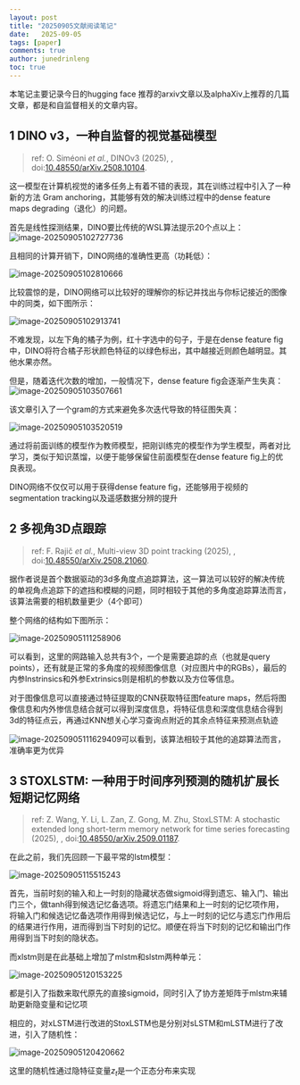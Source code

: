 ```yaml
---
layout: post
title: "20250905文献阅读笔记"
date:   2025-09-05
tags: [paper]
comments: true
author: junedrinleng
toc: true
---
```


本笔记主要记录今日的hugging face 推荐的arxiv文章以及alphaXiv上推荐的几篇文章，都是和自监督相关的文章内容。

<!-- more -->

## 1 DINO v3，一种自监督的视觉基础模型

> ref: O. Siméoni *et al.*, DINOv3 (2025), , doi:[10.48550/arXiv.2508.10104](https://doi.org/10.48550/arXiv.2508.10104).

这一模型在计算机视觉的诸多任务上有着不错的表现，其在训练过程中引入了一种新的方法 Gram anchoring，其能够有效的解决训练过程中的dense feature maps degrading（退化）的问题。

首先是线性探测结果，DINO要比传统的WSL算法提示20个点以上：
![image-20250905102727736](https://raw.githubusercontent.com/JuneDrinleng/JuneDrinleng.github.io/main/img/2025-09-05-paper_report/image-20250905102727736.png)

且相同的计算开销下，DINO网络的准确性更高（功耗低）：

![image-20250905102810666](https://raw.githubusercontent.com/JuneDrinleng/JuneDrinleng.github.io/main/img/2025-09-05-paper_report/image-20250905102810666.png)

比较震惊的是，DINO网络可以比较好的理解你的标记并找出与你标记接近的图像中的同类，如下图所示：

![image-20250905102913741](https://raw.githubusercontent.com/JuneDrinleng/JuneDrinleng.github.io/main/img/2025-09-05-paper_report/image-20250905102913741.png)

不难发现，以左下角的橘子为例，红十字选中的句子，于是在dense feature fig中，DINO将符合橘子形状颜色特征的以绿色标出，其中越接近则颜色越明显。其他水果亦然。

但是，随着迭代次数的增加，一般情况下，dense feature fig会逐渐产生失真：
![image-20250905103507661](https://raw.githubusercontent.com/JuneDrinleng/JuneDrinleng.github.io/main/img/2025-09-05-paper_report/image-20250905103507661.png)

该文章引入了一个gram的方式来避免多次迭代导致的特征图失真：

![image-20250905103520519](https://raw.githubusercontent.com/JuneDrinleng/JuneDrinleng.github.io/main/img/2025-09-05-paper_report/image-20250905103520519.png)

通过将前面训练的模型作为教师模型，把刚训练完的模型作为学生模型，两者对比学习，类似于知识蒸馏，以便于能够保留住前面模型在dense feature fig上的优良表现。  

DINO网络不仅仅可以用于获得dense feature fig，还能够用于视频的segmentation tracking以及遥感数据分辨的提升

## 2 多视角3D点跟踪

> ref: F. Rajič *et al.*, Multi-view 3D point tracking (2025), , doi:[10.48550/arXiv.2508.21060](https://doi.org/10.48550/arXiv.2508.21060).

据作者说是首个数据驱动的3d多角度点追踪算法，这一算法可以较好的解决传统的单视角点追踪下的遮挡和模糊的问题，同时相较于其他的多角度追踪算法而言，该算法需要的相机数量更少（4个即可）

整个网络的结构如下图所示：

![image-20250905111258906](https://raw.githubusercontent.com/JuneDrinleng/JuneDrinleng.github.io/main/img/2025-09-05-paper_report/image-20250905111258906.png)

可以看到，这里的网路输入总共有3个，一个是需要追踪的点（也就是query points），还有就是正常的多角度的视频图像信息（对应图片中的RGBs），最后的内参Instrinsics和外参Extrinsics则是相机的参数以及方位等信息。

对于图像信息可以直接通过特征提取的CNN获取特征图feature maps，然后将图像信息和内外惨信息结合就可以得到深度信息，将特征信息和深度信息结合得到3d的特征点云，再通过KNN想关心学习查询点附近的其余点特征来预测点轨迹

![image-20250905111629409](https://raw.githubusercontent.com/JuneDrinleng/JuneDrinleng.github.io/main/img/2025-09-05-paper_report/image-20250905111629409.png)可以看到，该算法相较于其他的追踪算法而言，准确率更为优异

## 3 STOXLSTM: 一种用于时间序列预测的随机扩展长短期记忆网络

> ref: Z. Wang, Y. Li, L. Zan, Z. Gong, M. Zhu, StoxLSTM: A stochastic extended long short-term memory network for time series forecasting (2025), , doi:[10.48550/arXiv.2509.01187](https://doi.org/10.48550/arXiv.2509.01187).

在此之前，我们先回顾一下最平常的lstm模型：

![image-20250905115515243](https://raw.githubusercontent.com/JuneDrinleng/JuneDrinleng.github.io/main/img/2025-09-05-paper_report/image-20250905115515243.png)

首先，当前时刻的输入和上一时刻的隐藏状态做sigmoid得到遗忘、输入门、输出门三个，做tanh得到候选记忆备选项。将遗忘门结果和上一时刻的记忆项作用，将输入门和候选记忆备选项作用得到候选记忆，与上一时刻的记忆与遗忘门作用后的结果进行作用，进而得到当下时刻的记忆。顺便在将当下时刻的记忆和输出门作用得到当下时刻的隐状态。

而xlstm则是在此基础上增加了mlstm和slstm两种单元：

![image-20250905120153225](https://raw.githubusercontent.com/JuneDrinleng/JuneDrinleng.github.io/main/img/2025-09-05-paper_report/image-20250905120153225.png)

都是引入了指数来取代原先的直接sigmoid，同时引入了协方差矩阵于mlstm来辅助更新隐变量和记忆项

相应的，对xLSTM进行改进的StoxLSTM也是分别对sLSTM和mLSTM进行了改进，引入了随机性：

![image-20250905120420662](https://raw.githubusercontent.com/JuneDrinleng/JuneDrinleng.github.io/main/img/2025-09-05-paper_report/image-20250905120420662.png)

这里的随机性通过隐特征变量$z_t$是一个正态分布来实现
